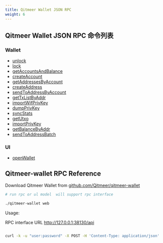 ```yaml
---
title: Qitmeer Wallet JSON RPC 
weight: 6
---
```


## Qitmeer Wallet JSON RPC 命令列表

### Wallet
  - [unlock](unlock)
  - [lock](lock)
  - [getAccountsAndBalance](getAccountsAndBalance)
  - [createAccount](createAccount)
  - [getAddressesByAccount](getAddressesByAccount)
  - [createAddress](createAddress)
  - [sendToAddressByAccount](sendToAddressByAccount)
  - [getTxListByAddr](getTxListByAddr)
  - [importWifPrivKey](importWifPrivKey)
  - [dumpPrivKey](dumpPrivKey)
  - [syncStats](syncStats)
  - [getUtxo](getUtxo)
  - [importPrivKey](importPrivKey)
  - [getBalanceByAddr](getBalanceByAddr)
  - [sendToAddressBatch](sendToAddressBatch)


### UI
  - [openWallet](openWallet)

## Qitmeer-wallet RPC Reference

Download Qitmeer Wallet from [github.com/Qitmeer/qitmeer-wallet](https://github.com/Qitmeer/qitmeer-wallet)

```sh
# run rpc or ul model  will support rpc interface

./qitmeer-wallet web
```

Usage: 

RPC interface URL http://127.0.0.1:38130/api

```sh

curl -k -u "user:password" -X POST -H 'Content-Type: application/json' --data '{"jsonrpc":"1.0","method":"wallet_createAccount","params":["account"],"id":1}' http://127.0.0.1:38130/api | jq
```

